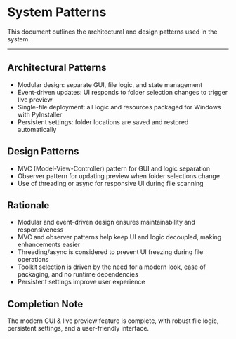 # System Patterns

This document outlines the architectural and design patterns used in the system.

---

## Architectural Patterns
- Modular design: separate GUI, file logic, and state management
- Event-driven updates: UI responds to folder selection changes to trigger live preview
- Single-file deployment: all logic and resources packaged for Windows with PyInstaller
- Persistent settings: folder locations are saved and restored automatically

## Design Patterns
- MVC (Model-View-Controller) pattern for GUI and logic separation
- Observer pattern for updating preview when folder selections change
- Use of threading or async for responsive UI during file scanning

## Rationale
- Modular and event-driven design ensures maintainability and responsiveness
- MVC and observer patterns help keep UI and logic decoupled, making enhancements easier
- Threading/async is considered to prevent UI freezing during file operations
- Toolkit selection is driven by the need for a modern look, ease of packaging, and no runtime dependencies
- Persistent settings improve user experience

## Completion Note
The modern GUI & live preview feature is complete, with robust file logic, persistent settings, and a user-friendly interface. 